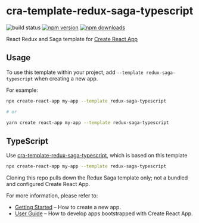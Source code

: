 # cra-template-redux-saga-typescript

![build status](https://img.shields.io/github/workflow/status/dulajdeshan/cra-template-redux-saga-typescript/Tests/main?style=flat-square)
[![npm version](https://img.shields.io/npm/v/cra-template-redux-saga-typescript.svg?style=flat-square)](https://www.npmjs.com/package/cra-template-redux-saga-typescript)
[![npm downloads](https://img.shields.io/npm/dm/cra-template-redux-saga-typescript.svg?style=flat-square)](https://www.npmjs.com/package/cra-template-redux-saga-typescript)

React Redux and Saga template for [Create React App](https://github.com/facebook/create-react-app)

## Usage

To use this template within your project, add `--template redux-saga-typescript` when creating a new app.

For example:

```sh
npx create-react-app my-app --template redux-saga-typescript

# or

yarn create react-app my-app --template redux-saga-typescript
```

## TypeScript

Use [cra-template-redux-saga-typescript](https://www.npmjs.com/package/cra-template-redux-saga-typescript), which is based on this template

```sh
npx create-react-app my-app --template redux-saga-typescript
```

Cloning this repo pulls down the Redux Saga template only; not a bundled and configured Create React App.

For more information, please refer to:

- [Getting Started](https://create-react-app.dev/docs/getting-started) – How to create a new app.
- [User Guide](https://create-react-app.dev) – How to develop apps bootstrapped with Create React App.